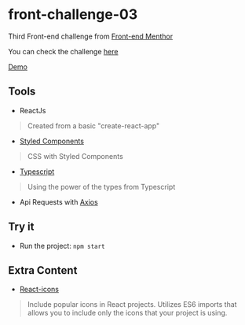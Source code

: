 # front-challenge-03

Third Front-end challenge from [Front-end Menthor](https://www.frontendmentor.io/)

You can check the challenge [here](https://www.frontendmentor.io/challenges/rest-countries-api-with-color-theme-switcher-5cacc469fec04111f7b848ca)

[Demo](https://front-challenge-03.vercel.app/)

## Tools

- ReactJs
> Created from a basic "create-react-app"
- [Styled Components](https://styled-components.com/)
> CSS with Styled Components
- [Typescript](https://www.typescriptlang.org/docs)
> Using the power of the types from Typescript
- Api Requests with [Axios](https://github.com/axios/axios)

## Try it

- Run the project:
`npm start`


## Extra Content

- [React-icons](https://react-icons.netlify.com/#/)
> Include popular icons in React projects. Utilizes ES6 imports that allows you to include only the icons that your project is using.

